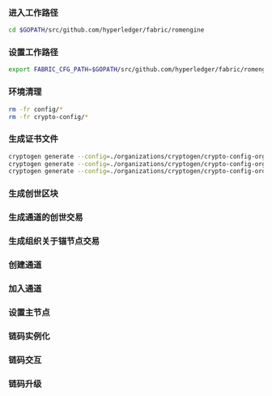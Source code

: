 ### 进入工作路径

```bash
cd $GOPATH/src/github.com/hyperledger/fabric/romengine
```

### 设置工作路径

```bash
export FABRIC_CFG_PATH=$GOPATH/src/github.com/hyperledger/fabric/romengine/deploy
```

### 环境清理

```bash
rm -fr config/*
rm -fr crypto-config/*
```

### 生成证书文件

```bash
cryptogen generate --config=./organizations/cryptogen/crypto-config-org1.yaml --output="organizations"
cryptogen generate --config=./organizations/cryptogen/crypto-config-org2.yaml --output="organizations"
cryptogen generate --config=./organizations/cryptogen/crypto-config-orderer.yaml --output="organizations"
```



### 生成创世区块

### 生成通道的创世交易

### 生成组织关于锚节点交易

### 创建通道

### 加入通道

### 设置主节点

### 链码实例化

### 链码交互

### 链码升级